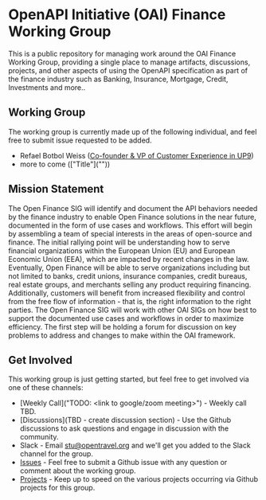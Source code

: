 # OpenAPI Initiative (OAI) Finance Working Group
This is a public repository for managing work around the OAI Finance Working Group, providing a single place to manage artifacts, discussions, projects, and other aspects of using the OpenAPI specification as part of the finance industry such as Banking, Insurance, Mortgage, Credit, Investments and more..

## Working Group
The working group is currently made up of the following individual, and feel free to submit issue requested to be added.

- Refael Botbol Weiss ([Co-founder & VP of Customer Experience in UP9](https://www.linkedin.com/in/refaelbotbol/))
- more to come (["Title"]("<linkedin profile>"))

## Mission Statement
The Open Finance SIG will identify and document the API behaviors needed by the finance industry to enable Open Finance solutions in the near future, documented in the form of use cases and workflows. This effort will begin by assembling a team of special interests in the areas of open-source and finance. The initial rallying point will be understanding how to serve financial organizations within the European Union (EU) and European Economic Union (EEA), which are impacted by recent changes in the law. Eventually, Open Finance will be able to serve organizations including but not limited to banks, credit unions, insurance companies, credit bureaus, real estate groups, and merchants selling any product requiring financing. Additionally, customers will benefit from increased flexibility and control from the free flow of information - that is, the right information to the right parties. The Open Finance SIG will work with other OAI SIGs on how best to support the documented use cases and workflows in order to maximize efficiency. The first step will be holding a forum for discussion on key problems to address and changes to make within the OAI framework.


## Get Involved
This working group is just getting started, but feel free to get involved via one of these channels:

- [Weekly Call]("TODO: <link to google/zoom meeting>") - Weekly call TBD.
- [Discussions](TBD - create discussion section) - Use the Github discussions to ask questions and engage in discussion with the community.
- Slack - Email stu@opentravel.org and we'll get you added to the Slack channel for the group.
- [Issues](https://github.com/OAI/sig-finance/issues) - Feel free to submit a Github issue with any question or comment about the working group.
- [Projects](https://github.com/OAI/sig-finance/projects) - Keep up to speed on the various projects occurring via Github projects for this group.
